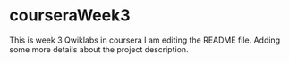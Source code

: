 # courseraWeek3
This is week 3 Qwiklabs  in coursera
I am editing the README file. Adding some more details about the project description.
